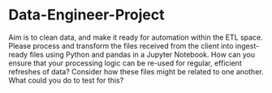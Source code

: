 # Data-Engineer-Project
Aim is to clean data, and make it ready for automation within the ETL space.
Please process and transform the files received from the client into ingest-ready files using Python
and pandas in a Jupyter Notebook.
How can you ensure that your processing logic can be re-used for regular, efficient
refreshes of data?
Consider how these files might be related to one another. What could you do to test for
this?
